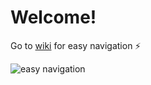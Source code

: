 # Welcome!

Go to [wiki](https://github.com/Ahavaz/hacker-rank/wiki#hacker-rank-octocat) for easy navigation :zap:

![easy navigation](http://tclhost.com/VsjUNDt.gif)
